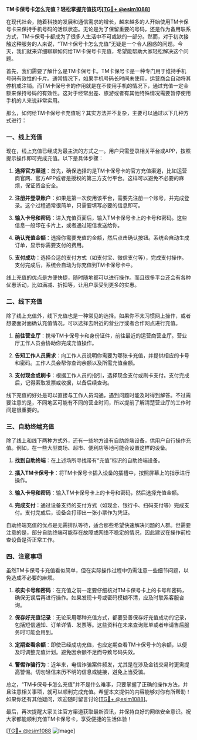 **TM卡保号卡怎么充值？轻松掌握充值技巧[[TG💪+ @esim1088](https://t.me/s/esim1088)]**

在现代社会，随着科技的发展和通信需求的增长，越来越多的人开始使用TM卡保号卡来保持手机号码的活跃状态。无论是为了保留重要的号码，还是作为备用联系方式，TM卡保号卡都成为了很多人生活中不可或缺的一部分。然而，对于初次接触这种服务的人来说，“TM卡保号卡怎么充值”无疑是一个令人困惑的问题。今天，我们就来详细聊聊如何给TM卡保号卡充值，希望能帮助大家轻松解决这个问题。

首先，我们需要了解什么是TM卡保号卡。TM卡保号卡是一种专门用于维持手机号码有效性的卡片。通常情况下，如果手机号码长时间未使用，运营商会自动将其停机或注销。而TM卡保号卡的作用就是在不使用手机的情况下，通过充值一定金额来保持号码的有效性。这对于经常出差、旅游或者有其他特殊情况需要暂停使用手机的人来说非常实用。

那么，如何给TM卡保号卡充值呢？其实方法并不复杂，主要可以通过以下几种方式进行：

### 一、线上充值

现在，线上充值已经成为最主流的方式之一。用户只需登录相关平台或APP，按照提示操作即可完成充值。以下是具体步骤：

1. **选择官方渠道**：首先，确保选择的是TM卡保号卡的官方充值渠道，比如运营商官网、官方APP或者是授权的第三方支付平台。这样可以避免不必要的麻烦，保证资金安全。
   
2. **注册并登录账户**：如果是第一次使用该平台，需要先注册一个账号，并完成登录。这个过程通常很简单，只需要填写必要的信息即可。

3. **输入卡号和密码**：进入充值页面后，输入TM卡保号卡上的卡号和密码。这些信息一般印在卡片上，或者通过短信发送给你。

4. **确认充值金额**：选择你需要充值的金额，然后点击确认按钮。系统会自动生成订单，显示你需要支付的费用。

5. **支付成功**：选择合适的支付方式（如支付宝、微信支付等），完成支付操作。支付完成后，系统会自动为你充值到TM卡保号卡中。

线上充值的优点是方便快捷，随时随地都可以进行操作。而且很多平台还会有各种优惠活动，比如满减、折扣等，让用户享受到更多的实惠。

### 二、线下充值

除了线上充值外，线下充值也是一种常见的选择。如果你不太习惯网上操作，或者想要面对面确认充值情况，可以选择去附近的营业厅或者合作网点进行充值。

1. **前往营业厅**：携带TM卡保号卡和身份证件，前往最近的运营商营业厅。营业厅工作人员会协助你完成充值操作。

2. **告知工作人员需求**：向工作人员说明你需要为哪张卡充值，并提供相应的卡号和密码。工作人员会帮你查询余额以及所需充值金额。

3. **支付现金或刷卡**：根据工作人员的指引，选择现金支付或刷卡支付。支付完成后，记得索取发票或收据，以备后续查询。

线下充值的好处是可以直接与工作人员沟通，遇到问题时能及时得到解答。不过需要注意的是，不同地区可能有不同的营业时间，所以提前了解清楚营业厅的工作时间是很重要的。

### 三、自助终端充值

除了线上和线下两种方式外，还有一些地方设有自助终端设备，供用户自行操作充值。例如，在一些大型商场、超市、便利店等地可能会设置这样的设备。

1. **找到自助终端**：在上述场所寻找带有“充值”标识的自助终端设备。

2. **插入TM卡保号卡**：将TM卡保号卡插入设备的插槽中，按照屏幕上的指示进行操作。

3. **输入卡号和密码**：输入TM卡保号卡上的卡号和密码，然后选择充值金额。

4. **完成支付**：通过设备支持的支付方式（如现金、银行卡、扫码支付等）完成支付。支付完成后，设备会打印出一张小票作为凭证。

自助终端充值的优点是无需排队等待，适合那些希望快速解决问题的人群。但需要注意的是，部分自助终端可能存在故障或网络不稳定的情况，因此建议在操作前检查设备是否正常工作。

### 四、注意事项

虽然TM卡保号卡充值看似简单，但在实际操作过程中仍需注意一些细节问题，以免造成不必要的麻烦。

1. **核实卡号和密码**：在充值之前一定要仔细核对TM卡保号卡上的卡号和密码，确保无误后再进行操作。如果发现卡号或密码模糊不清，应及时联系客服咨询。

2. **保存好充值记录**：无论采用哪种充值方式，都要妥善保存好充值成功的记录，包括短信通知、订单详情、发票等。这些资料在未来查询账单或者申请售后服务时可能会用到。

3. **定期查看余额**：即使已经成功充值，也应定期查看TM卡保号卡的余额，以便及时调整充值计划。避免因余额不足而导致号码失效。

4. **警惕诈骗行为**：近年来，电信诈骗案件频发，尤其是在涉及金钱交易时更需提高警惕。切勿轻信来历不明的信息或链接，避免上当受骗。

总之，“TM卡保号卡怎么充值”并不是什么难事，只要掌握了正确的操作方法，并且注意相关事项，就可以顺利完成充值。希望本文提供的内容能够对你有所帮助！如果你还有其他疑问，欢迎随时留言讨论[[TG💪+ @esim1088](https://t.me/s/esim1088)]。

最后，再次提醒大家关注官方渠道获取最新资讯，并保持良好的网络安全意识。祝大家都能顺利充值TM卡保号卡，享受便捷的生活体验！

[[TG💪+ @esim1088](https://t.me/s/esim1088) ![Image](https://i.postimg.cc/4NQfJmqS/Snipaste-2025-05-13-00-14-12.png)]